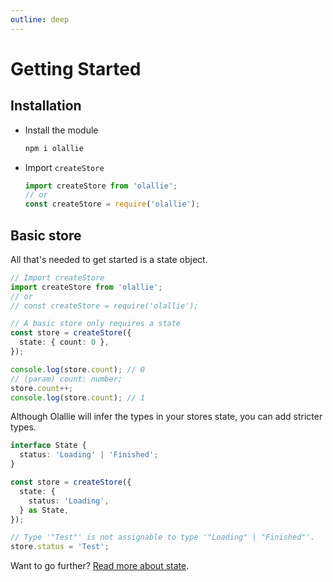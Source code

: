 ```yaml
---
outline: deep
---
```


# Getting Started

## Installation

- Install the module

  ```bash
  npm i olallie
  ```

- Import `createStore`

  ```ts
  import createStore from 'olallie';
  // or
  const createStore = require('olallie');
  ```

## Basic store

All that's needed to get started is a state object.

```ts
// Import createStore
import createStore from 'olallie';
// or
// const createStore = require('olallie');

// A basic store only requires a state
const store = createStore({
  state: { count: 0 },
});

console.log(store.count); // 0
// (param) count: number;
store.count++;
console.log(store.count); // 1
```

Although Olallie will infer the types in your stores state, you can add stricter types.

```ts
interface State {
  status: 'Loading' | 'Finished';
}

const store = createStore({
  state: {
    status: 'Loading',
  } as State,
});

// Type '"Test"' is not assignable to type '"Loading" | "Finished"'.
store.status = 'Test';
```

Want to go further? [Read more about state](./state.md).
